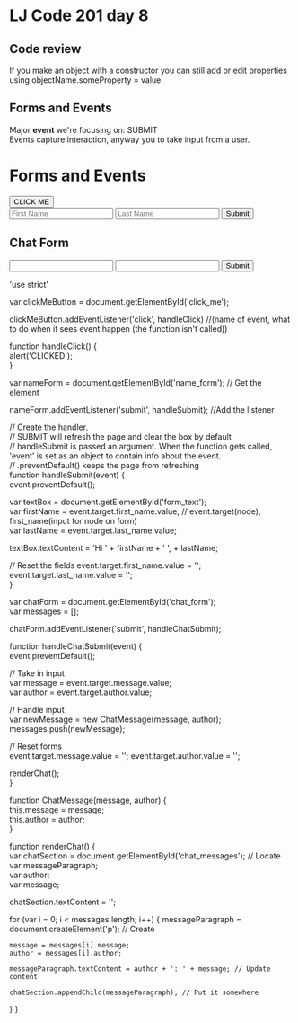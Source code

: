 # LJ Code 201 day 8


## Code review
If you make an object with a constructor you can still add or edit properties using objectName.someProperty = value.  

## Forms and Events
Major <strong>event</strong> we're focusing on: SUBMIT  
Events capture interaction, anyway you to take input from a user.  

<!-- HTML HTML HTML HTML HTML HTML HTML HTML HTML HTML HTML HTML HTML HTML HTML HTML HTML HTML HTML HTML  HTML -->
<!DOCTYPE html>
<html>
  <head>
    <title></title>
  </head>
  <body>
    <h1>Forms and Events</h1>
    <button id="click_me">CLICK ME</button>  
    <form id="name_form">
      <input type="text" placeholder="First Name" name="first_name"> <!-- placeholders are greyed out text that disappears when text is entered -->
      <input type="text" placeholder="Last Name" name="last_name">
      <input type="submit"> <!-- input tags are self closing -->
    </form>
    <section id="form_text"></section>
    <h2>Chat Form</h2>
    <form id="chat_form">
      <input type="text" name="message">
      <input type="text" name="author">
      <input type="submit">
    </form>
    <section id="chat_messages"></section>
    <script type="text/javascript" src="app.js"></script>
  </body>
</html>

<!-- JavaScript JavaScript JavaScript JavaScript JavaScript JavaScript JavaScript JavaScript JavaScript JavaScript -->
'use strict'  

var clickMeButton = document.getElementById('click_me');  

clickMeButton.addEventListener('click', handleClick) //(name of event, what to do when it sees event happen (the function isn't called))  

function handleClick() {  
  alert('CLICKED');  
}  

var nameForm = document.getElementById('name_form'); // Get the element  

nameForm.addEventListener('submit', handleSubmit); //Add the listener  

// Create the handler.  
// SUBMIT will refresh the page and clear the box by default  
// handleSubmit is passed an argument. When the function gets called, 'event' is set as an object to contain info about the event.  
// .preventDefault() keeps the page from refreshing  
function handleSubmit(event) {  
  event.preventDefault();

  var textBox = document.getElementById('form_text');  
  var firstName = event.target.first_name.value; // event.target(node), first_name(input for node on form)  
  var lastName = event.target.last_name.value;  

  textBox.textContent = 'Hi ' + firstName + ' ', + lastName;  

  // Reset the fields
  event.target.first_name.value = '';  
  event.target.last_name.value = '';  
}  

var chatForm = document.getElementById('chat_form');  
var messages = [];  

chatForm.addEventListener('submit', handleChatSubmit);  

function handleChatSubmit(event) {  
  event.preventDefault();  

  // Take in input  
  var message = event.target.message.value;  
  var author = event.target.author.value;  

  // Handle input  
  var newMessage = new ChatMessage(message, author);  
  messages.push(newMessage);  

  // Reset forms  
  event.target.message.value = '';
  event.target.author.value = '';   

  renderChat();   
}  

function ChatMessage(message, author) {  
  this.message = message;  
  this.author = author;  
}  

function renderChat() {  
  var chatSection = document.getElementById('chat_messages'); // Locate  
  var messageParagraph;  
  var author;  
  var message;  

  chatSection.textContent = '';  

  for (var i = 0; i < messages.length; i++) {
    messageParagraph = document.createElement('p'); // Create   

    message = messages[i].message;  
    author = messages[i].author;  

    messageParagraph.textContent = author + ': ' + message; // Update content  

    chatSection.appendChild(messageParagraph); // Put it somewhere  
  }
}  
